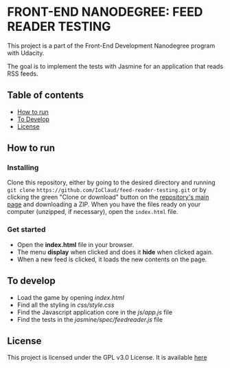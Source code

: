 # FRONT-END NANODEGREE: FEED READER TESTING

This project is a part of the Front-End Development Nanodegree program with Udacity.

The goal is to implement the tests with Jasmine for an application that reads RSS feeds.

## Table of contents

* [How to run](#how-to-run)
* [To Develop](#to-develop)
* [License](#license)

## How to run

### Installing

Clone this repository, either by going to the desired directory and running `git clone`  `https://github.com/IoClaud/feed-reader-testing.git`
or by clicking the green "Clone or download" button on the [repository's main page](https://github.com/IoClaud/feed-reader-testing.git)
and downloading a ZIP.
When you have the files ready on your computer (unzipped, if necessary), open the `index.html` file.


### Get started

- Open the **index.html** file in your browser.
- The menu **display** when clicked and does it **hide** when clicked again.
- When a new feed is clicked, it loads the new contents on the page.


## To develop

- Load the game by opening _index.html_
- Find all the styling in _css/style.css_
- Find the Javascript application core in the _js/app.js_ file
- Find the tests in the _jasmine/spec/feedreader.js_ file

## License

This project is licensed under the GPL v3.0 License. It is available [here](https://github.com/IoClaud/feed-reader-testing/blob/master/LICENSE)
